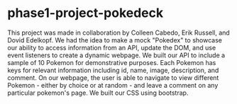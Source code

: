 # phase1-project-pokedeck
This project was made in collaboration by Colleen Cabedo, Erik Russell, and Dovid Edelkopf.
We had the idea to make a mock "Pokedex" to showcase our ability to access information from an API, update the DOM, and use event listeners to create a dynamic webpage.
We built our API to include a sample of 10 Pokemon for demonstrative purposes. Each Pokemon has keys for relevant information including id, name, image, description, and comment.
On our webpage, the user is able to navigate to view different Pokemon - either by choice or at random - and leave a comment on any particular pokemon's page.
We built our CSS using bootstrap.